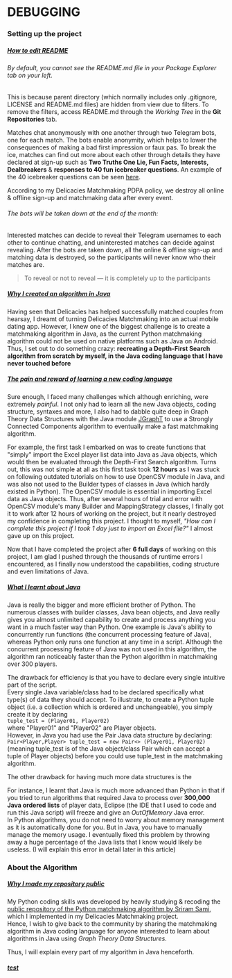 # DEBUGGING
### Setting up the project

##### <ins>How to edit README</ins>
###### By default, you cannot see the README.md file in your Package Explorer tab on your left.
This is because parent directory (which normally includes only .gitignore, LICENSE and README.md files) are hidden from view due to filters. To remove the filters, access README.md through the *Working Tree* in the **Git Repositories** tab.

[](sshots/how_to_edit_README_in_parent_directory.png)


Matches chat anonymously with one another through two Telegram bots, one for each match. The bots enable anonymity, which helps to lower the consequences of making a bad first impression or faux pas. To break the ice, matches can find out more about each other through details they have declared at sign-up such as **Two Truths One Lie, Fun Facts, Interests, Dealbreakers** & **responses to 40 fun icebreaker questions**. An example of the 40 icebreaker questions can be seen [here](https://docs.google.com/spreadsheets/d/1k2IsHvhYo4gminzRAg9qW_9qqUREXl0brioESlH1_B4/edit?usp=sharing).

According to my Delicacies Matchmaking PDPA policy, we destroy all online & offline sign-up and matchmaking data after every event.

###### The bots will be taken down at the end of the month:
Interested matches can decide to reveal their Telegram usernames to each other to continue chatting, and uninterested matches can decide against revealing. After the bots are taken down, all the online & offline sign-up and matching data is destroyed, so the participants will never know who their matches are.

> To reveal or not to reveal — it is completely up to the participants

##### <ins>Why I created an algorithm in Java</ins>
Having seen that Delicacies has helped successfully matched couples from hearsay, I dreamt of turning Delicacies Matchmaking into an actual mobile dating app.
However, I knew one of the biggest challenge is to create a matchmaking algorithm in Java, as the current Python matchmaking algorithm could not be used on native platforms such as Java on Android.
Thus, I set out to do something crazy: **recreating a Depth-First Search algorithm from scratch by myself, in the Java coding language that I have never touched before**

##### <ins>The pain and reward of learning a new coding language</ins>
Sure enough, I faced many challenges which although enriching, were extremely *painful*.
I not only had to learn all the new Java objects, coding structure, syntaxes and more, I also had to dabble quite deep in Graph Theory Data Structures with the Java module [JGraphT](https://jgrapht.org/) to use a Strongly Connected Components algorithm to eventually make a fast matchmaking algorithm.  

For example, the first task I embarked on was to create functions that "simply" import the Excel player list data into Java as Java objects, which would then be evaluated through the Depth-First Search algorithm.
Turns out, this was not simple at all as this first task took **12 hours** as I was stuck on following outdated tutorials on how to use OpenCSV module in Java, and was also not used to the Builder types of classes in Java (which hardly existed in Python).
The OpenCSV module is essential in importing Excel data as Java objects.
Thus, after several hours of trial and error with OpenCSV module's many Builder and MappingStrategy classes, I finally got it to work after 12 hours of working on the project, but it nearly destroyed my confidence in completing this project.
I thought to myself, *"How can I complete this project if I took 1 day just to import an Excel file?"*
I almost gave up on this project.

Now that I have completed the project after **6 full days** of working on this project, I am glad I pushed through the thousands of runtime errors I encountered, as I finally now understood the capabilities, coding structure and even limitations of Java.

##### <ins>What I learnt about Java</ins>
Java is really the bigger and more efficient brother of Python.
The numerous classes with builder classes, Java bean objects, and Java really gives you almost unlimited capability to create and process anything you want in a much faster way than Python.
One example is Java's ability to concurrently run functions (the concurrent processing feature of Java), whereas Python only runs one function at any time in a script.
Although the concurrent processing feature of Java was not used in this algorithm, the algorithm ran noticeably faster than the Python algorithm in matchmaking over 300 players.

The drawback for efficiency is that you have to declare every single intuitive part of the script.\
Every single Java variable/class had to be declared specifically what type(s) of data they should accept.
To illustrate, to create a Python tuple object (i.e. a collection which is ordered and unchangeable), you simply create it by declaring\
`tuple_test = (Player01, Player02)`\
where "Player01" and "Player02" are Player objects.\
However, in Java you had use the Pair Java data structure by declaring:\
`Pair<Player,Player> tuple_test = new Pair<> (Player01, Player02)`\
(meaning tuple_test is of the Java object/class Pair which can accept a tuple of Player objects) before you could use tuple_test in the matchmaking algorithm.

The other drawback for having much more data structures is the  
 
For instance, I learnt that Java is much more advanced than Python in that if you tried to run algorithms that required Java to process over **300,000 Java ordered lists** of player data, Eclipse (the IDE that I used to code and run this Java script) will freeze and give an *OutOfMemory* Java error.\
In Python algorithms, you do not need to worry about memory management as it is automatically done for you. But in Java, you have to manually manage the memory usage. I eventually fixed this problem by throwing away a huge percentage of the Java lists that I know would likely be useless. (I will explain this error in detail later in this article)

### About the Algorithm
##### <ins>Why I made my repository public</ins>
My Python coding skills was developed by heavily studying & recoding the [public repository of the Python matchmaking algorithm by Sriram Sami](https://github.com/frizensami/archangel), which I implemented in my Delicacies Matchmaking project.\
Hence, I wish to give back to the community by sharing the matchmaking algorithm in Java coding language for anyone interested to learn about algorithms in Java using *Graph Theory Data Structures*.

Thus, I will explain every part of my algorithm in Java henceforth.

##### <ins>test</ins>


  
